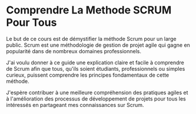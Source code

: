 # Comprendre La Methode SCRUM Pour Tous

Le but de ce cours est de démystifier la méthode Scrum pour un large public. Scrum est une méthodologie de gestion de projet agile qui gagne en popularité dans de nombreux domaines professionnels. 

J'ai voulu donner à ce guide une explication claire et facile à comprendre de Scrum afin que tous, qu'ils soient étudiants, professionnels ou simples curieux, puissent comprendre les principes fondamentaux de cette méthode. 

J'espère contribuer à une meilleure compréhension des pratiques agiles et à l'amélioration des processus de développement de projets pour tous les intéressés en partageant mes connaissances sur Scrum. 
